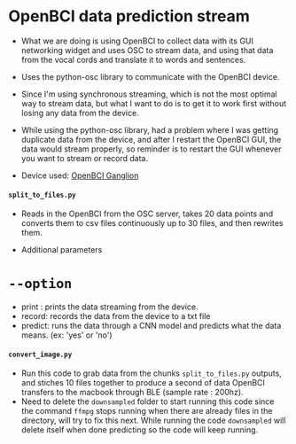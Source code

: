 # OpenBCI data prediction stream

- What we are doing is using OpenBCI to collect data with its GUI networking widget and uses OSC to stream data, and using that data from the vocal cords and translate it to words and sentences.
- Uses the python-osc library to communicate with the OpenBCI device.
- Since I'm using synchronous streaming, which is not the most optimal way to stream data, but what I want to do is to get it to work first without losing any data from the device.

- While using the python-osc library, had a problem where I was getting duplicate data from the device, and after I restart the OpenBCI GUI, the data would stream properly, so reminder is to restart the GUI whenever you want to stream or record data.

- Device used: [OpenBCI Ganglion](http://docs.openbci.com/Tutorials/02-Ganglion_Getting%20Started_Guide)

#### `split_to_files.py`
- Reads in the OpenBCI from the OSC server, takes 20 data points and converts them to csv files continuously up to 30 files,
and then rewrites them.

- Additional parameters
# `--option` 
  - print : prints the data streaming from the device.
  - record: records the data from the device to a txt file
  - predict: runs the data through a CNN model and predicts what the data means. (ex: 'yes' or 'no')

#### `convert_image.py`
- Run this code to grab data from the chunks `split_to_files.py` outputs, and stiches 10 files together to produce a second of data
OpenBCI transfers to the macbook through BLE (sample rate : 200hz).
- Need to delete the `downsampled` folder to start running this code since the command `ffmpg` stops running when there are already files 
in the directory, will try to fix this next. While running the code `downsampled` will delete itself when done predicting so the code
will keep running.
